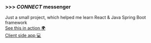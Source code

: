 ### >>> <i>CONNECT</i> messenger
Just a small project, which helped me learn React & Java Spring Boot framework <br>
[See this in action :earth_africa:](https://filip1159.github.io/connect-messenger-react) <br>
[Client side app :computer:](https://github.com/Filip1159/connect-messenger-react)